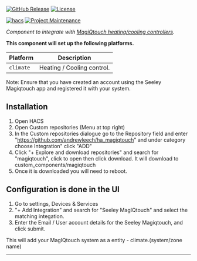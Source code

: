 [![GitHub Release][releases-shield]][releases]
[![License][license-shield]][license]

[![hacs][hacsbadge]][hacs]
[![Project Maintenance][maintenance-shield]][user_profile]

_Component to integrate with [MagiQtouch heating/cooling controllers][ha_magiqtouch]._

**This component will set up the following platforms.**

Platform | Description
-- | --
`climate` | Heating / Cooling control.

Note: Ensure that you have created an account using the Seeley Magiqtouch app and registered it with your system.

## Installation

1. Open HACS
1. Open Custom repositories (Menu at top right)
1. In the Custom repositories dialogue go to the Repository field and enter "https://github.com/andrewleech/ha_magiqtouch" and under category choose Integration" click "ADD"
1. Click "+ Explore and download repositories" and search for "magiqtouch", click to open then click download. It will download to custom_components/magiqtouch
1. Once it is downloaded you will need to reboot.

## Configuration is done in the UI
1. Go to settings, Devices & Services
1. "+ Add Integration" and search for "Seeley MagIQtouch" and select the matching integation.
1. Enter the Email / User account details for the Seeley Magiqtouch, and click submit. 

This will add your MagIQtouch system as a entity - climate.(system/zone name)
<!---->

***

[ha_magiqtouch]: https://gitlab.com/alelec/ha_magiqtouch
[hacs]: https://hacs.xyz
[hacsbadge]: https://img.shields.io/badge/HACS-Custom-orange.svg?style=for-the-badge
[license]: https://github.com/custom-components/ha_magiqtouch/blob/main/LICENSE
[license-shield]: https://img.shields.io/github/license/custom-components/ha_magiqtouch.svg?style=for-the-badge
[maintenance-shield]: https://img.shields.io/badge/maintainer-Andrew%20Leech%20%40alelec-blue.svg?style=for-the-badge
[releases-shield]: https://img.shields.io/github/release/custom-components/ha_magiqtouch.svg?style=for-the-badge
[releases]: https://github.com/custom-components/ha_magiqtouch/releases
[user_profile]: https://github.com/andrewleech
